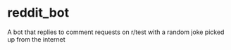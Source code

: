 # reddit_bot
A bot that replies to comment requests on r/test with a random joke picked up from the internet

